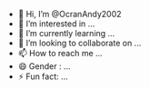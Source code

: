 - 👋 Hi, I’m @OcranAndy2002
- 👀 I’m interested in ...
- 🌱 I’m currently learning ...
- 💞️ I’m looking to collaborate on ...
- 📫 How to reach me ...
- 😄 Gender : ...
- ⚡ Fun fact: ...

<!---
OcranAndy2002/OcranAndy2002 is a ✨ special ✨ repository because its `README.md` (this file) appears on your GitHub profile.
You can click the Preview link to take a look at your changes.
--->
